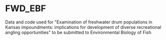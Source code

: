 # FWD_EBF
Data and code used for "Examination of freshwater drum populations in Kansas impoundments: implications for development of diverse recreational angling opportunities" to be submitted to Environmental Biology of Fish
